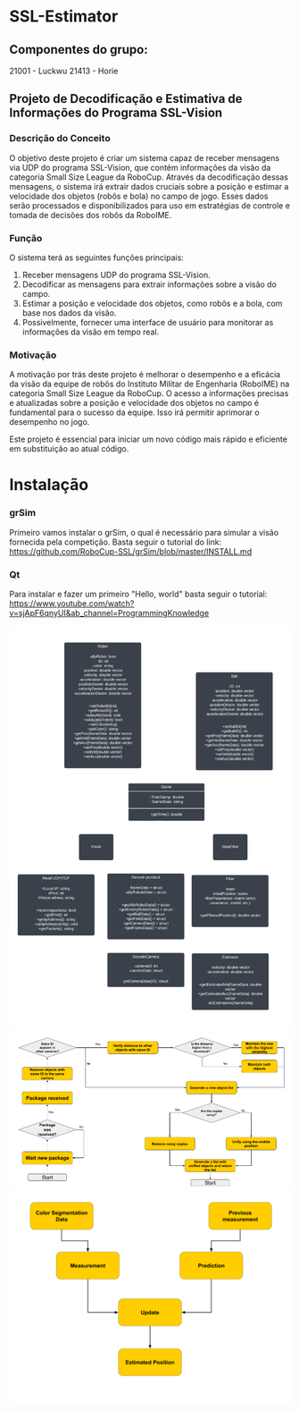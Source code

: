 # SSL-Estimator

## Componentes do grupo:
21001 - Luckwu
21413 - Horie

## Projeto de Decodificação e Estimativa de Informações do Programa SSL-Vision

### Descrição do Conceito
O objetivo deste projeto é criar um sistema capaz de receber mensagens via UDP do programa SSL-Vision, que contém informações da visão da categoria Small Size League da RoboCup. Através da decodificação dessas mensagens, o sistema irá extrair dados cruciais sobre a posição e estimar a velocidade dos objetos (robôs e bola) no campo de jogo. Esses dados serão processados e disponibilizados para uso em estratégias de controle e tomada de decisões dos robôs da RoboIME.

### Função
O sistema terá as seguintes funções principais:
1. Receber mensagens UDP do programa SSL-Vision.
2. Decodificar as mensagens para extrair informações sobre a visão do campo.
3. Estimar a posição e velocidade dos objetos, como robôs e a bola, com base nos dados da visão.
4. Possivelmente, fornecer uma interface de usuário para monitorar as informações da visão em tempo real.

### Motivação
A motivação por trás deste projeto é melhorar o desempenho e a eficácia da visão da equipe de robôs do Instituto Militar de Engenharia (RoboIME) na categoria Small Size League da RoboCup. O acesso a informações precisas e atualizadas sobre a posição e velocidade dos objetos no campo é fundamental para o sucesso da equipe. Isso irá permitir aprimorar o desempenho no jogo.

Este projeto é essencial para iniciar um novo código mais rápido e eficiente em substituição ao atual código.



# Instalação
### grSim
Primeiro vamos instalar o grSim, o qual é necessário para simular a visão fornecida pela competição. Basta seguir o tutorial do link: https://github.com/RoboCup-SSL/grSim/blob/master/INSTALL.md <br />
### Qt
Para instalar e fazer um primeiro "Hello, world" basta seguir o tutorial: https://www.youtube.com/watch?v=sjApF6qnyUI&ab_channel=ProgrammingKnowledge <br />

![diagrama de classes](docs/img/ssl_project.png?raw=true "diagrama de classes")
![fluxograma visao](docs/img/MultiObjectFilterFlowChart.png?raw=false "fluxograma visao")
![fluxograma kalman](docs/img/kalmanSteps.png?raw=false "fluxograma kalman")

